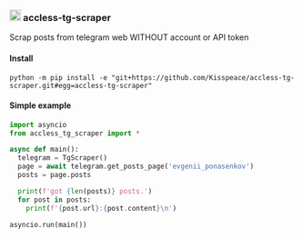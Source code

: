 ### <img src="https://telegram.org/img/favicon.ico" height="20">  accless-tg-scraper
Scrap posts from telegram web WITHOUT account or API token
#### Install
```shell
python -m pip install -e "git+https://github.com/Kisspeace/accless-tg-scraper.git#egg=accless-tg-scraper" 
```
#### Simple example
```python
import asyncio
from accless_tg_scraper import *

async def main():
  telegram = TgScraper()
  page = await telegram.get_posts_page('evgenii_ponasenkov')
  posts = page.posts

  print(f'got {len(posts)} posts.')
  for post in posts:
    print(f'{post.url}:{post.content}\n')
    
asyncio.run(main())
```
